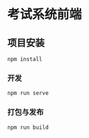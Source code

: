 # 考试系统前端

## 项目安装

```
npm install
```

### 开发

```
npm run serve
```

### 打包与发布

```
npm run build
```
